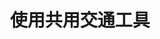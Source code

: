 ---
title: 使用共用交通工具
subtag: 台灣主要城市的共享交通選擇越來越多。 大多數都是電動的，是方便，乾淨的出行方式。
shortName: shared transport
thumbnail: { 
    src: "./src/_includes/img/actions/shared-scooter.jpg", 
    alt: "iRent，Wemo和Goshare踏板車停在台北的人行道上。",
    caption: "iRent，Wemo和Goshare是台灣各地城市的電動共享踏板車服務。"
}
contributors:
    - 
        - display: "Fershad"
        - twitter: "@fershad"
        - github: "fishintaiwan"
---